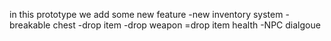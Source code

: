 in this prototype we add some new feature
-new inventory system
-breakable chest
-drop item
-drop weapon
=drop item health
-NPC dialgoue
